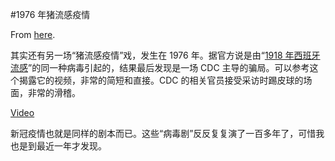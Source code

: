 #1976 年猪流感疫情

From [here](https://yinwang1.substack.com/p/1976).

<span>其实还有另一场“猪流感疫情”戏，发生在 1976 年。据官方说是由“</span>[1918 年西班牙流感](https://yinwang0.substack.com/p/7fe)<span>”的同一种病毒引起的，结果最后发现是一场 CDC 主导的骗局。可以参考这个揭露它的视频，非常的简短和直接。CDC 的相关官员接受采访时踢皮球的场面，非常的滑稽。</span>

[Video](https://www.youtube-nocookie.com/embed/4bOHYZhL0WQ)

新冠疫情也就是同样的剧本而已。这些“病毒剧”反反复复演了一百多年了，可惜我也是到最近一年才发现。 ​​​

